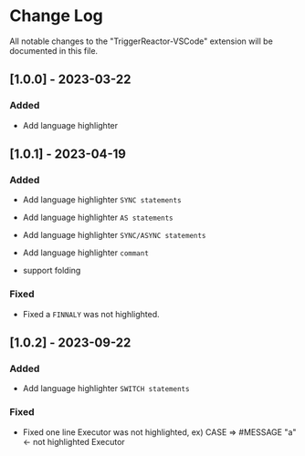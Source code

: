 # Change Log

All notable changes to the "TriggerReactor-VSCode" extension will be documented in this file.

## [1.0.0] - 2023-03-22

### Added

- Add language highlighter

## [1.0.1] - 2023-04-19

### Added

- Add language highlighter `SYNC statements`
- Add language highlighter `AS statements`
- Add language highlighter `SYNC/ASYNC statements`
- Add language highlighter `commant`

- support folding

### Fixed

- Fixed a `FINNALY` was not highlighted.

## [1.0.2] - 2023-09-22

### Added

- Add language highlighter `SWITCH statements`

### Fixed

- Fixed one line Executor was not highlighted, ex) CASE => #MESSAGE "a" <- not highlighted Executor
